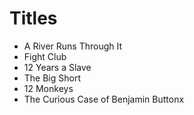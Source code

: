 # Titles

* A River Runs Through It
* Fight Club
* 12 Years a Slave
* The Big Short
* 12 Monkeys
* The Curious Case of Benjamin Buttonx
